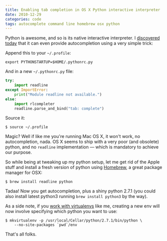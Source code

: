```yaml
---
title: Enabling tab completion in OS X Python interactive interpreter
date: 2010-12-29
categories: code
tags: autocomplete command line homebrew osx python
---
```


Python is awesome, and so is its native interactive interpreter. I [discovered today](http://sontek.net/tips-and-tricks-for-the-python-interpreter) that it can even provide autocompletion using a very simple trick:

Append this to your `~/.profile`:

```terminal
export PYTHONSTARTUP=$HOME/.pythonrc.py
```

And in a new `~/.pythonrc.py` file:

```python
try:
    import readline
except ImportError:
    print("Module readline not available.")
else:
    import rlcompleter
    readline.parse_and_bind("tab: complete")
```

Source it:

```terminal
$ source ~/.profile
```

Magic? Well if like me you're running Mac OS X, it won't work, no autocompletion, nada. OS X seems to ship with a very poor (and obsolete) python, and no `readline` implementation — which is mandatory to achieve our purpose.

So while being at tweaking up my python setup, let me get rid of the Apple stuff and install a fresh version of python using [Homebrew](http://mxcl.github.com/homebrew/), a great package manager for OSX:

```terminal
$ brew install readline python
```

Tadaa! Now you get autocompletion, plus a shiny python 2.7.1 (you could also install latest python3 running `brew install python3` by the way).

As a side note, if you [work with virtualenvs](http://blog.akei.com/post/573774396/installer-django-dans-un-environnement-python-virtuel) like me, creating a new env will now involve specifying which python you want to use:

```terminal
$ mkvirtualenv -p /usr/local/Cellar/python/2.7.1/bin/python \
    --no-site-packages `pwd`/env
```

That's all folks.

